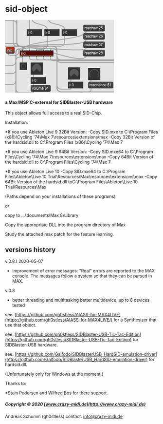 # sid-object
![](./Documentation/The-Sid-Object.png)
#### a Max/MSP C-external for SIDBlaster-USB hardware


This object allows full access to a real SID-Chip.

Installation:

*If you use Ableton Live 9 32Bit Version:
-Copy SID.mxe to C:\Program Files (x86)\Cycling '74\Max 7\resources\extensions\max
-Copy 32Bit Version of the hardsid.dll to C:\Program Files (x86)\Cycling '74\Max 7

*If you use Ableton Live 9 64Bit Version:
-Copy SID.mxe64 to C:\Program Files\Cycling '74\Max 7\resources\extensions\max
-Copy 64Bit Version of the hardsid.dll to C:\Program Files\Cycling '74\Max 7

*If you use Ableton Live 10
-Copy SID.mxe64 to C:\Program Files\Ableton\Live 10 Trial\Resources\Max\resources\extensions\max
-Copy 64Bit Version of the hardsid.dll toC:\Program Files\Ableton\Live 10 Trial\Resources\Max

(Paths depend on your installations of these programs)

*or*

copy to ...\documents\Max 8\Library

Copy the appropriate DLL into the program directory of Max

Study the attached max patch for the feature learning.

versions history
----------------
v.0.8.1 2020-05-07
- Improvement of error messages: "Real" errors are reported to the MAX console. The messages follow a     system so that they can be parsed in MAX.

v.0.8
- better threading and multitasking
better multidevice, up to 8 devices tested

see: [https://github.com/gh0stless/AIASS-for-MAX4LIVE](https://github.com/gh0stless/AIASS-for-MAX4LIVE/) for a Synthesizer that use that object.

see: [https://github.com/gh0stless/SIDBlaster-USB-Tic-Tac-Edition](https://github.com/gh0stless/SIDBlaster-USB-Tic-Tac-Edition) for SIDBlaster-USB hardware.

see: [https://github.com/Galfodo/SIDBlasterUSB_HardSID-emulation-driver](https://github.com/Galfodo/SIDBlasterUSB_HardSID-emulation-driver) for hardsid.dll.

(Unfortunately only for Windows at the moment.)

Thanks to:

*Stein Pedersen and Wilfred Bos for there support.

##### Copyright © 2020 [www.crazy-midi.de](http://www.crazy-midi.de)

Andreas Schumm (gh0stless)
contact: info@crazy-midi.de